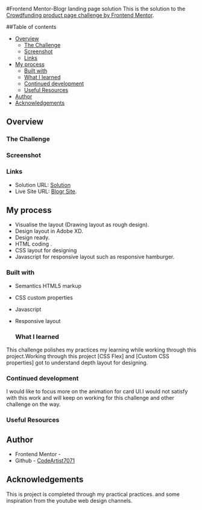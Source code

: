 #Frontend Mentor-Blogr landing page solution
This is the solution to the [Crowdfunding product page challenge by Frontend Mentor](https://codeartist7071.github.io/ecommerce-product-page/).


##Table of contents

- [Overview](#overview)
  - [The Challenge](#the-challenge)
  - [Screenshot](#screenshot)
  - [Links](#links)
- [My process](#my-process)
  - [Built with](#built-with)
  - [What I learned](#what-i-learned)
  - [Continued development](#continued-development)
  - [Useful Resources](#useful-resources)
- [Author](#author)
- [Acknowledgements](#acknowledgements)


## Overview

### The Challenge

### Screenshot


### Links
- Solution URL: [Solution](https://)
- Live Site URL: [Blogr Site](https://codeartist7071.github.io/ecommerce-product-page/).

## My process

- Visualise the layout (Drawing layout as rough design).
- Design layout in Adobe XD.
- Design ready.
- HTML coding .
- CSS layout for designing
- Javascript for responsive layout such as responsive hamburger.

### Built with

- Semantics HTML5 markup
- CSS custom properties
- Javascript
- Responsive layout
   
  ### What I learned

 This challenge polishes my practices my learning while working through this project.Working through this project [CSS Flex] and [Custom CSS properties]
 got to understand depth layout for designing.
      

  ### Continued development

I would like to focus more on the animation for card UI.I would not satisfy with this work and will keep on working for this challenge and other challenge on the way.

  ### Useful Resources

## Author 
- Frontend Mentor - []()
- Github - [CodeArtist7071]()

## Acknowledgements
This is project is completed through my practical practices. and some inspiration from the youtube web design channels.
